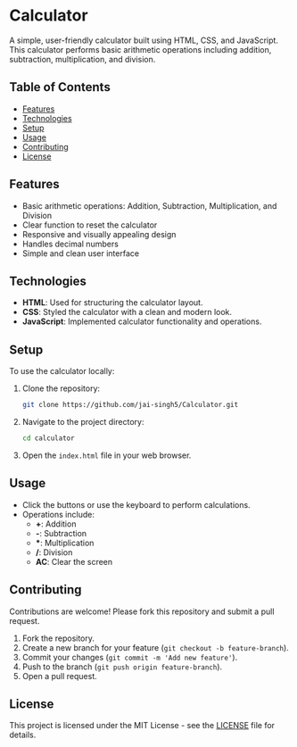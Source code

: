 # Calculator

A simple, user-friendly calculator built using HTML, CSS, and JavaScript. This calculator performs basic arithmetic operations including addition, subtraction, multiplication, and division. 

## Table of Contents

- [Features](#features)
- [Technologies](#technologies)
- [Setup](#setup)
- [Usage](#usage)
- [Contributing](#contributing)
- [License](#license)

## Features

- Basic arithmetic operations: Addition, Subtraction, Multiplication, and Division
- Clear function to reset the calculator
- Responsive and visually appealing design
- Handles decimal numbers
- Simple and clean user interface

## Technologies

- **HTML**: Used for structuring the calculator layout.
- **CSS**: Styled the calculator with a clean and modern look.
- **JavaScript**: Implemented calculator functionality and operations.

## Setup

To use the calculator locally:

1. Clone the repository:
    ```bash
    git clone https://github.com/jai-singh5/Calculator.git
    ```

2. Navigate to the project directory:
    ```bash
    cd calculator
    ```

3. Open the `index.html` file in your web browser.

## Usage

- Click the buttons or use the keyboard to perform calculations.
- Operations include:
  - **+**: Addition
  - **-**: Subtraction
  - **\***: Multiplication
  - **/**: Division
  - **AC**: Clear the screen


## Contributing

Contributions are welcome! Please fork this repository and submit a pull request.

1. Fork the repository.
2. Create a new branch for your feature (`git checkout -b feature-branch`).
3. Commit your changes (`git commit -m 'Add new feature'`).
4. Push to the branch (`git push origin feature-branch`).
5. Open a pull request.

## License

This project is licensed under the MIT License - see the [LICENSE](LICENSE) file for details.
